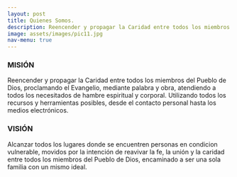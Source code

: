 ```yaml
---
layout: post
title: Quienes Somos.
description: Reencender y propagar la Caridad entre todos los miembros del Pueblo de Dios
image: assets/images/pic11.jpg
nav-menu: true
---
```





<div class="row">
	<div class="6u 12u$(small)">
		<h3>MISIÓN</h3>
		<p>Reencender y propagar la Caridad entre todos los miembros del Pueblo de Dios, proclamando 
      el Evangelio, mediante palabra y obra, atendiendo a todos los necesitados de hambre espiritual y 
      corporal. Utilizando todos los recursos y herramientas posibles, desde el contacto personal hasta los medios electrónicos.</p>
	</div>
	<div class="6u$ 12u$(small)">
		<h3>VISIÓN</h3>
		<p>Alcanzar todos los lugares donde se encuentren personas en condicion vulnerable, movidos por la intención de reavivar la fe, la unión 
      y la caridad entre todos los miembros del Pueblo de Dios, encaminado a ser una sola familia con un mismo ideal.</p>
	</div>
	<!-- Break -->
